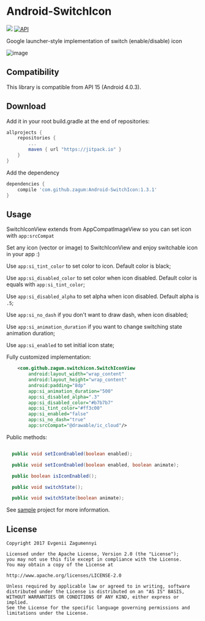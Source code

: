 Android-SwitchIcon
================

[![](https://jitpack.io/v/zagum/Android-SwitchIcon.svg)](https://jitpack.io/#zagum/Android-SwitchIcon)
[![API](https://img.shields.io/badge/API-15%2B-brightgreen.svg?style=flat)](https://android-arsenal.com/api?level=15)

Google launcher-style implementation of switch (enable/disable) icon

![image](https://github.com/zagum/Android-SwitchIcon/blob/master/art/sample.gif)

Compatibility
-------------

This library is compatible from API 15 (Android 4.0.3).

Download
--------

Add it in your root build.gradle at the end of repositories:

```groovy
allprojects {
    repositories {
        ...
        maven { url "https://jitpack.io" }
    }
}
```

Add the dependency

```groovy
dependencies {
    compile 'com.github.zagum:Android-SwitchIcon:1.3.1'
}
```

Usage
-----

SwitchIconView extends from AppCompatImageView so you can set icon with  ```app:srcCompat```

Set any icon (vector or image) to SwitchIconView and enjoy switchable icon in your app :)

Use ```app:si_tint_color``` to set color to icon. Default color is black;

Use ```app:si_disabled_color``` to set color when icon disabled. Default color is equals with ```app:si_tint_color```;

Use ```app:si_disabled_alpha``` to set alpha when icon disabled. Default alpha is ```.5```;

Use ```app:si_no_dash``` if you don't want to draw dash, when icon disabled;

Use ```app:si_animation_duration``` if you want to change switching state animation duration;

Use ```app:si_enabled``` to set initial icon state;

Fully customized implementation:

```xml
    <com.github.zagum.switchicon.SwitchIconView
        android:layout_width="wrap_content"
        android:layout_height="wrap_content"
        android:padding="8dp"
        app:si_animation_duration="500"
        app:si_disabled_alpha=".3"
        app:si_disabled_color="#b7b7b7"
        app:si_tint_color="#ff3c00"
        app:si_enabled="false"
        app:si_no_dash="true"
        app:srcCompat="@drawable/ic_cloud"/>
```

Public methods: 

```java

  public void setIconEnabled(boolean enabled);

  public void setIconEnabled(boolean enabled, boolean animate);

  public boolean isIconEnabled();

  public void switchState();

  public void switchState(boolean animate);
```

See [sample](https://github.com/zagum/Android-SwitchIcon/tree/master/switchicon-sample) project for more information.

License
-------

    Copyright 2017 Evgenii Zagumennyi
    
    Licensed under the Apache License, Version 2.0 (the "License");
    you may not use this file except in compliance with the License.
    You may obtain a copy of the License at
    
    http://www.apache.org/licenses/LICENSE-2.0
    
    Unless required by applicable law or agreed to in writing, software
    distributed under the License is distributed on an "AS IS" BASIS,
    WITHOUT WARRANTIES OR CONDITIONS OF ANY KIND, either express or implied.
    See the License for the specific language governing permissions and
    limitations under the License.

